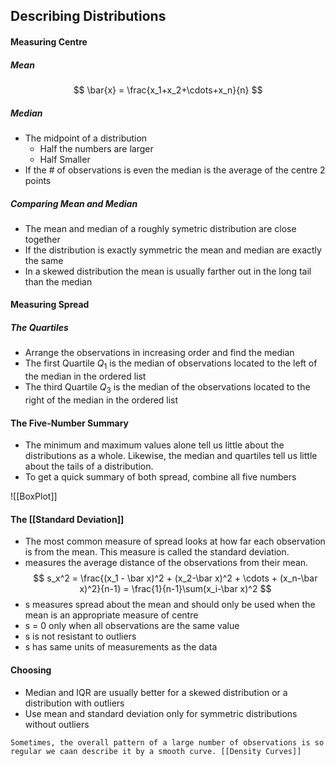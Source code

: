 ## Describing Distributions
#### Measuring Centre
##### Mean
$$ \bar{x} = \frac{x_1+x_2+\cdots+x_n}{n} $$

##### Median
- The midpoint of a distribution
	- Half the numbers are larger
	- Half Smaller
- If the # of observations is even the median is the average of the centre 2 points

##### Comparing Mean and Median
- The mean and median of a roughly symetric distribution are close together
- If the distribution is exactly symmetric the mean and median are exactly the same
- In a skewed distribution the mean is usually farther out in the long tail than the median

#### Measuring Spread
##### The Quartiles
- Arrange the observations in increasing order and find the median
- The first Quartile $Q_1$ is the median of observations located to the left of the median in the ordered list 
- The third Quartile $Q_3$ is the median of the observations located to the right of the median in the ordered list

#### The Five-Number Summary
- The minimum and maximum values alone tell us little about the distributions as a whole. Likewise, the median and quartiles tell us little about the tails of a distribution.
- To get a quick summary of both spread, combine all five numbers

![[BoxPlot]]

#### The [[Standard Deviation]]
- The most common measure of spread looks at how far each observation is from the mean. This measure is called the standard deviation.
- measures the average distance of the observations from their mean.
$$ s_x^2 = \frac{(x_1 - \bar x)^2 + (x_2-\bar x)^2 + \cdots + (x_n-\bar x)^2}{n-1} = \frac{1}{n-1}\sum(x_i-\bar x)^2 $$
- s measures spread about the mean and should only be used  when the mean is an appropriate measure of centre
- s = 0 only when all observations are the same value
- s is not resistant to outliers
- s has same units of measurements as the data

#### Choosing
- Median and IQR are usually better for a skewed distribution or a distribution with outliers
- Use mean and standard deviation only for symmetric distributions without outliers

```ad-note
Sometimes, the overall pattern of a large number of observations is so regular we caan describe it by a smooth curve. [[Density Curves]]
```
